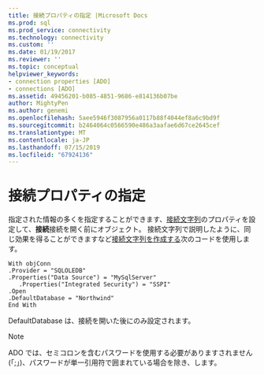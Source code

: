 ```yaml
---
title: 接続プロパティの指定 |Microsoft Docs
ms.prod: sql
ms.prod_service: connectivity
ms.technology: connectivity
ms.custom: ''
ms.date: 01/19/2017
ms.reviewer: ''
ms.topic: conceptual
helpviewer_keywords:
- connection properties [ADO]
- connections [ADO]
ms.assetid: 49456201-b085-4851-9686-e814136b07be
author: MightyPen
ms.author: genemi
ms.openlocfilehash: 5aee5946f3087956a0117b88f4044ef8a6c9bd9f
ms.sourcegitcommit: b2464064c0566590e486a3aafae6d67ce2645cef
ms.translationtype: MT
ms.contentlocale: ja-JP
ms.lasthandoff: 07/15/2019
ms.locfileid: "67924136"
---
```

# <a name="specifying-connection-properties"></a>接続プロパティの指定
指定された情報の多くを指定することができます、[接続文字列](../../../ado/guide/data/creating-a-connection-string.md)のプロパティを設定して、**接続**接続を開く前にオブジェクト。 接続文字列で説明したように、同じ効果を得ることができますなど[接続文字列を作成する](../../../ado/guide/data/creating-a-connection-string.md)次のコードを使用します。  
  
```  
With objConn  
.Provider = "SQLOLEDB"  
.Properties("Data Source") = "MySqlServer"  
   .Properties("Integrated Security") = "SSPI"  
.Open  
.DefaultDatabase = "Northwind"  
End With  
```  
  
 DefaultDatabase は、接続を開いた後にのみ設定されます。  
  
> [!NOTE]
>  ADO では、セミコロンを含むパスワードを使用する必要がありますされません (「;」)、パスワードが単一引用符で囲まれている場合を除き、します。
